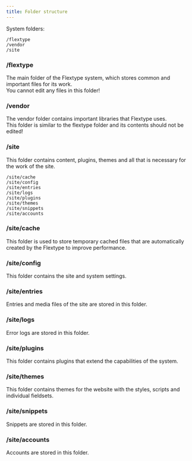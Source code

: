 ```yaml
---
title: Folder structure
---
```


System folders:

    /flextype
    /vendor
    /site
    

### /flextype

The main folder of the Flextype system, which stores common and important files for its work.  
You cannot edit any files in this folder!

### /vendor

The vendor folder contains important libraries that Flextype uses.  
This folder is similar to the flextype folder and its contents should not be edited!

### /site

This folder contains content, plugins, themes and all that is necessary for the work of the site.

    /site/cache
    /site/config
    /site/entries
    /site/logs
    /site/plugins
    /site/themes
    /site/snippets
    /site/aсcounts
    

### /site/cache

This folder is used to store temporary cached files that are automatically created by the Flextype to improve performance.

### /site/config

This folder contains the site and system settings.

### /site/entries

Entries and media files of the site are stored in this folder.

### /site/logs

Error logs are stored in this folder.

### /site/plugins

This folder contains plugins that extend the capabilities of the system.

### /site/themes

This folder contains themes for the website with the styles, scripts and individual fieldsets.

### /site/snippets

Snippets are stored in this folder.

### /site/aсcounts

Accounts are stored in this folder.